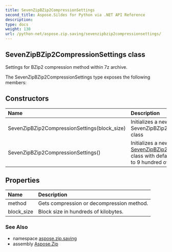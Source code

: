 ```yaml
---
title: SevenZipBZip2CompressionSettings
second_title: Aspose.Sildes for Python via .NET API Reference
description: 
type: docs
weight: 130
url: /python-net/aspose.zip.saving/sevenzipbzip2compressionsettings/
---
```


## SevenZipBZip2CompressionSettings class

Settings for BZip2 compression method within 7z archive.

The SevenZipBZip2CompressionSettings type exposes the following members:
## Constructors
| Name | Description |
| :- | :- |
|SevenZipBZip2CompressionSettings(block_size)|Initializes a new instance of the SevenZipBZip2CompressionSettings class|
|SevenZipBZip2CompressionSettings()|Initializes a new instance of the [SevenZipBZip2CompressionSettings](/zip/python-net/aspose.zip.saving/sevenzipbzip2compressionsettings/) class with default block size, equals to 9 hundred of kilobytes.|
## Properties
| Name | Description |
| :- | :- |
|method|Gets compression or decompression method.|
|block_size|Block size in hundreds of kilobytes.|

### See Also

* namespace [aspose.zip.saving](/zip/python-net/aspose.zip.saving/)
* assembly [Aspose.Zip](/zip/python-net/)


